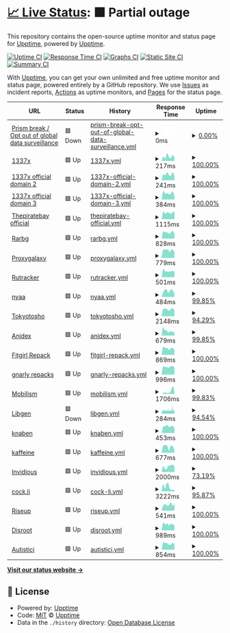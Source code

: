 # [📈 Live Status](https://upptime.github.io/upptime): <!--live status--> **🟧 Partial outage**

This repository contains the open-source uptime monitor and status page for [Upptime](https://upptime.js.org), powered by [Upptime](https://github.com/upptime/upptime).

[![Uptime CI](https://github.com/AkumaX1/uptime/workflows/Uptime%20CI/badge.svg)](https://github.com/AkumaX1/uptime/actions?query=workflow%3A%22Uptime+CI%22)
[![Response Time CI](https://github.com/AkumaX1/uptime/workflows/Response%20Time%20CI/badge.svg)](https://github.com/AkumaX1/uptime/actions?query=workflow%3A%22Response+Time+CI%22)
[![Graphs CI](https://github.com/AkumaX1/uptime/workflows/Graphs%20CI/badge.svg)](https://github.com/AkumaX1/uptime/actions?query=workflow%3A%22Graphs+CI%22)
[![Static Site CI](https://github.com/AkumaX1/uptime/workflows/Static%20Site%20CI/badge.svg)](https://github.com/AkumaX1/uptime/actions?query=workflow%3A%22Static+Site+CI%22)
[![Summary CI](https://github.com/AkumaX1/uptime/workflows/Summary%20CI/badge.svg)](https://github.com/AkumaX1/uptime/actions?query=workflow%3A%22Summary+CI%22)

With [Upptime](https://upptime.js.org), you can get your own unlimited and free uptime monitor and status page, powered entirely by a GitHub repository. We use [Issues](https://github.com/upptime/upptime/issues) as incident reports, [Actions](https://github.com/AkumaX1/uptime/actions) as uptime monitors, and [Pages](https://upptime.github.io/upptime) for the status page.

<!--start: status pages-->
<!-- This summary is generated by Upptime (https://github.com/upptime/upptime) -->
<!-- Do not edit this manually, your changes will be overwritten -->
<!-- prettier-ignore -->
| URL | Status | History | Response Time | Uptime |
| --- | ------ | ------- | ------------- | ------ |
| <img alt="" src="https://favicons.githubusercontent.com/prism-break.org" height="13"> [Prism break / Opt out of global data surveillance](https://prism-break.org/en/) | 🟥 Down | [prism-break-opt-out-of-global-data-surveillance.yml](https://github.com/AkumaX1/uptime/commits/HEAD/history/prism-break-opt-out-of-global-data-surveillance.yml) | <details><summary><img alt="Response time graph" src="./graphs/prism-break-opt-out-of-global-data-surveillance/response-time-week.png" height="20"> 0ms</summary><br><a href="https://AkumaX1.github.io/uptime/history/prism-break-opt-out-of-global-data-surveillance"><img alt="Response time 943" src="https://img.shields.io/endpoint?url=https%3A%2F%2Fraw.githubusercontent.com%2FAkumaX1%2Fuptime%2FHEAD%2Fapi%2Fprism-break-opt-out-of-global-data-surveillance%2Fresponse-time.json"></a><br><a href="https://AkumaX1.github.io/uptime/history/prism-break-opt-out-of-global-data-surveillance"><img alt="24-hour response time 0" src="https://img.shields.io/endpoint?url=https%3A%2F%2Fraw.githubusercontent.com%2FAkumaX1%2Fuptime%2FHEAD%2Fapi%2Fprism-break-opt-out-of-global-data-surveillance%2Fresponse-time-day.json"></a><br><a href="https://AkumaX1.github.io/uptime/history/prism-break-opt-out-of-global-data-surveillance"><img alt="7-day response time 0" src="https://img.shields.io/endpoint?url=https%3A%2F%2Fraw.githubusercontent.com%2FAkumaX1%2Fuptime%2FHEAD%2Fapi%2Fprism-break-opt-out-of-global-data-surveillance%2Fresponse-time-week.json"></a><br><a href="https://AkumaX1.github.io/uptime/history/prism-break-opt-out-of-global-data-surveillance"><img alt="30-day response time 0" src="https://img.shields.io/endpoint?url=https%3A%2F%2Fraw.githubusercontent.com%2FAkumaX1%2Fuptime%2FHEAD%2Fapi%2Fprism-break-opt-out-of-global-data-surveillance%2Fresponse-time-month.json"></a><br><a href="https://AkumaX1.github.io/uptime/history/prism-break-opt-out-of-global-data-surveillance"><img alt="1-year response time 943" src="https://img.shields.io/endpoint?url=https%3A%2F%2Fraw.githubusercontent.com%2FAkumaX1%2Fuptime%2FHEAD%2Fapi%2Fprism-break-opt-out-of-global-data-surveillance%2Fresponse-time-year.json"></a></details> | <details><summary><a href="https://AkumaX1.github.io/uptime/history/prism-break-opt-out-of-global-data-surveillance">0.00%</a></summary><a href="https://AkumaX1.github.io/uptime/history/prism-break-opt-out-of-global-data-surveillance"><img alt="All-time uptime 70.69%" src="https://img.shields.io/endpoint?url=https%3A%2F%2Fraw.githubusercontent.com%2FAkumaX1%2Fuptime%2FHEAD%2Fapi%2Fprism-break-opt-out-of-global-data-surveillance%2Fuptime.json"></a><br><a href="https://AkumaX1.github.io/uptime/history/prism-break-opt-out-of-global-data-surveillance"><img alt="24-hour uptime 0.00%" src="https://img.shields.io/endpoint?url=https%3A%2F%2Fraw.githubusercontent.com%2FAkumaX1%2Fuptime%2FHEAD%2Fapi%2Fprism-break-opt-out-of-global-data-surveillance%2Fuptime-day.json"></a><br><a href="https://AkumaX1.github.io/uptime/history/prism-break-opt-out-of-global-data-surveillance"><img alt="7-day uptime 0.00%" src="https://img.shields.io/endpoint?url=https%3A%2F%2Fraw.githubusercontent.com%2FAkumaX1%2Fuptime%2FHEAD%2Fapi%2Fprism-break-opt-out-of-global-data-surveillance%2Fuptime-week.json"></a><br><a href="https://AkumaX1.github.io/uptime/history/prism-break-opt-out-of-global-data-surveillance"><img alt="30-day uptime 0.00%" src="https://img.shields.io/endpoint?url=https%3A%2F%2Fraw.githubusercontent.com%2FAkumaX1%2Fuptime%2FHEAD%2Fapi%2Fprism-break-opt-out-of-global-data-surveillance%2Fuptime-month.json"></a><br><a href="https://AkumaX1.github.io/uptime/history/prism-break-opt-out-of-global-data-surveillance"><img alt="1-year uptime 70.69%" src="https://img.shields.io/endpoint?url=https%3A%2F%2Fraw.githubusercontent.com%2FAkumaX1%2Fuptime%2FHEAD%2Fapi%2Fprism-break-opt-out-of-global-data-surveillance%2Fuptime-year.json"></a></details>
| <img alt="" src="https://favicons.githubusercontent.com/www.1377x.to" height="13"> [1337x](https://www.1377x.to/) | 🟩 Up | [1337x.yml](https://github.com/AkumaX1/uptime/commits/HEAD/history/1337x.yml) | <details><summary><img alt="Response time graph" src="./graphs/1337x/response-time-week.png" height="20"> 217ms</summary><br><a href="https://AkumaX1.github.io/uptime/history/1337x"><img alt="Response time 295" src="https://img.shields.io/endpoint?url=https%3A%2F%2Fraw.githubusercontent.com%2FAkumaX1%2Fuptime%2FHEAD%2Fapi%2F1337x%2Fresponse-time.json"></a><br><a href="https://AkumaX1.github.io/uptime/history/1337x"><img alt="24-hour response time 350" src="https://img.shields.io/endpoint?url=https%3A%2F%2Fraw.githubusercontent.com%2FAkumaX1%2Fuptime%2FHEAD%2Fapi%2F1337x%2Fresponse-time-day.json"></a><br><a href="https://AkumaX1.github.io/uptime/history/1337x"><img alt="7-day response time 217" src="https://img.shields.io/endpoint?url=https%3A%2F%2Fraw.githubusercontent.com%2FAkumaX1%2Fuptime%2FHEAD%2Fapi%2F1337x%2Fresponse-time-week.json"></a><br><a href="https://AkumaX1.github.io/uptime/history/1337x"><img alt="30-day response time 223" src="https://img.shields.io/endpoint?url=https%3A%2F%2Fraw.githubusercontent.com%2FAkumaX1%2Fuptime%2FHEAD%2Fapi%2F1337x%2Fresponse-time-month.json"></a><br><a href="https://AkumaX1.github.io/uptime/history/1337x"><img alt="1-year response time 295" src="https://img.shields.io/endpoint?url=https%3A%2F%2Fraw.githubusercontent.com%2FAkumaX1%2Fuptime%2FHEAD%2Fapi%2F1337x%2Fresponse-time-year.json"></a></details> | <details><summary><a href="https://AkumaX1.github.io/uptime/history/1337x">100.00%</a></summary><a href="https://AkumaX1.github.io/uptime/history/1337x"><img alt="All-time uptime 99.79%" src="https://img.shields.io/endpoint?url=https%3A%2F%2Fraw.githubusercontent.com%2FAkumaX1%2Fuptime%2FHEAD%2Fapi%2F1337x%2Fuptime.json"></a><br><a href="https://AkumaX1.github.io/uptime/history/1337x"><img alt="24-hour uptime 100.00%" src="https://img.shields.io/endpoint?url=https%3A%2F%2Fraw.githubusercontent.com%2FAkumaX1%2Fuptime%2FHEAD%2Fapi%2F1337x%2Fuptime-day.json"></a><br><a href="https://AkumaX1.github.io/uptime/history/1337x"><img alt="7-day uptime 100.00%" src="https://img.shields.io/endpoint?url=https%3A%2F%2Fraw.githubusercontent.com%2FAkumaX1%2Fuptime%2FHEAD%2Fapi%2F1337x%2Fuptime-week.json"></a><br><a href="https://AkumaX1.github.io/uptime/history/1337x"><img alt="30-day uptime 100.00%" src="https://img.shields.io/endpoint?url=https%3A%2F%2Fraw.githubusercontent.com%2FAkumaX1%2Fuptime%2FHEAD%2Fapi%2F1337x%2Fuptime-month.json"></a><br><a href="https://AkumaX1.github.io/uptime/history/1337x"><img alt="1-year uptime 99.79%" src="https://img.shields.io/endpoint?url=https%3A%2F%2Fraw.githubusercontent.com%2FAkumaX1%2Fuptime%2FHEAD%2Fapi%2F1337x%2Fuptime-year.json"></a></details>
| <img alt="" src="https://favicons.githubusercontent.com/1337xto.to" height="13"> [1337x official domain 2](https://1337xto.to/) | 🟩 Up | [1337x-official-domain-2.yml](https://github.com/AkumaX1/uptime/commits/HEAD/history/1337x-official-domain-2.yml) | <details><summary><img alt="Response time graph" src="./graphs/1337x-official-domain-2/response-time-week.png" height="20"> 241ms</summary><br><a href="https://AkumaX1.github.io/uptime/history/1337x-official-domain-2"><img alt="Response time 227" src="https://img.shields.io/endpoint?url=https%3A%2F%2Fraw.githubusercontent.com%2FAkumaX1%2Fuptime%2FHEAD%2Fapi%2F1337x-official-domain-2%2Fresponse-time.json"></a><br><a href="https://AkumaX1.github.io/uptime/history/1337x-official-domain-2"><img alt="24-hour response time 299" src="https://img.shields.io/endpoint?url=https%3A%2F%2Fraw.githubusercontent.com%2FAkumaX1%2Fuptime%2FHEAD%2Fapi%2F1337x-official-domain-2%2Fresponse-time-day.json"></a><br><a href="https://AkumaX1.github.io/uptime/history/1337x-official-domain-2"><img alt="7-day response time 241" src="https://img.shields.io/endpoint?url=https%3A%2F%2Fraw.githubusercontent.com%2FAkumaX1%2Fuptime%2FHEAD%2Fapi%2F1337x-official-domain-2%2Fresponse-time-week.json"></a><br><a href="https://AkumaX1.github.io/uptime/history/1337x-official-domain-2"><img alt="30-day response time 244" src="https://img.shields.io/endpoint?url=https%3A%2F%2Fraw.githubusercontent.com%2FAkumaX1%2Fuptime%2FHEAD%2Fapi%2F1337x-official-domain-2%2Fresponse-time-month.json"></a><br><a href="https://AkumaX1.github.io/uptime/history/1337x-official-domain-2"><img alt="1-year response time 227" src="https://img.shields.io/endpoint?url=https%3A%2F%2Fraw.githubusercontent.com%2FAkumaX1%2Fuptime%2FHEAD%2Fapi%2F1337x-official-domain-2%2Fresponse-time-year.json"></a></details> | <details><summary><a href="https://AkumaX1.github.io/uptime/history/1337x-official-domain-2">100.00%</a></summary><a href="https://AkumaX1.github.io/uptime/history/1337x-official-domain-2"><img alt="All-time uptime 99.89%" src="https://img.shields.io/endpoint?url=https%3A%2F%2Fraw.githubusercontent.com%2FAkumaX1%2Fuptime%2FHEAD%2Fapi%2F1337x-official-domain-2%2Fuptime.json"></a><br><a href="https://AkumaX1.github.io/uptime/history/1337x-official-domain-2"><img alt="24-hour uptime 100.00%" src="https://img.shields.io/endpoint?url=https%3A%2F%2Fraw.githubusercontent.com%2FAkumaX1%2Fuptime%2FHEAD%2Fapi%2F1337x-official-domain-2%2Fuptime-day.json"></a><br><a href="https://AkumaX1.github.io/uptime/history/1337x-official-domain-2"><img alt="7-day uptime 100.00%" src="https://img.shields.io/endpoint?url=https%3A%2F%2Fraw.githubusercontent.com%2FAkumaX1%2Fuptime%2FHEAD%2Fapi%2F1337x-official-domain-2%2Fuptime-week.json"></a><br><a href="https://AkumaX1.github.io/uptime/history/1337x-official-domain-2"><img alt="30-day uptime 100.00%" src="https://img.shields.io/endpoint?url=https%3A%2F%2Fraw.githubusercontent.com%2FAkumaX1%2Fuptime%2FHEAD%2Fapi%2F1337x-official-domain-2%2Fuptime-month.json"></a><br><a href="https://AkumaX1.github.io/uptime/history/1337x-official-domain-2"><img alt="1-year uptime 99.89%" src="https://img.shields.io/endpoint?url=https%3A%2F%2Fraw.githubusercontent.com%2FAkumaX1%2Fuptime%2FHEAD%2Fapi%2F1337x-official-domain-2%2Fuptime-year.json"></a></details>
| <img alt="" src="https://favicons.githubusercontent.com/www.1337xx.to" height="13"> [1337x official domain 3](https://www.1337xx.to/) | 🟩 Up | [1337x-official-domain-3.yml](https://github.com/AkumaX1/uptime/commits/HEAD/history/1337x-official-domain-3.yml) | <details><summary><img alt="Response time graph" src="./graphs/1337x-official-domain-3/response-time-week.png" height="20"> 384ms</summary><br><a href="https://AkumaX1.github.io/uptime/history/1337x-official-domain-3"><img alt="Response time 334" src="https://img.shields.io/endpoint?url=https%3A%2F%2Fraw.githubusercontent.com%2FAkumaX1%2Fuptime%2FHEAD%2Fapi%2F1337x-official-domain-3%2Fresponse-time.json"></a><br><a href="https://AkumaX1.github.io/uptime/history/1337x-official-domain-3"><img alt="24-hour response time 318" src="https://img.shields.io/endpoint?url=https%3A%2F%2Fraw.githubusercontent.com%2FAkumaX1%2Fuptime%2FHEAD%2Fapi%2F1337x-official-domain-3%2Fresponse-time-day.json"></a><br><a href="https://AkumaX1.github.io/uptime/history/1337x-official-domain-3"><img alt="7-day response time 384" src="https://img.shields.io/endpoint?url=https%3A%2F%2Fraw.githubusercontent.com%2FAkumaX1%2Fuptime%2FHEAD%2Fapi%2F1337x-official-domain-3%2Fresponse-time-week.json"></a><br><a href="https://AkumaX1.github.io/uptime/history/1337x-official-domain-3"><img alt="30-day response time 361" src="https://img.shields.io/endpoint?url=https%3A%2F%2Fraw.githubusercontent.com%2FAkumaX1%2Fuptime%2FHEAD%2Fapi%2F1337x-official-domain-3%2Fresponse-time-month.json"></a><br><a href="https://AkumaX1.github.io/uptime/history/1337x-official-domain-3"><img alt="1-year response time 334" src="https://img.shields.io/endpoint?url=https%3A%2F%2Fraw.githubusercontent.com%2FAkumaX1%2Fuptime%2FHEAD%2Fapi%2F1337x-official-domain-3%2Fresponse-time-year.json"></a></details> | <details><summary><a href="https://AkumaX1.github.io/uptime/history/1337x-official-domain-3">100.00%</a></summary><a href="https://AkumaX1.github.io/uptime/history/1337x-official-domain-3"><img alt="All-time uptime 99.98%" src="https://img.shields.io/endpoint?url=https%3A%2F%2Fraw.githubusercontent.com%2FAkumaX1%2Fuptime%2FHEAD%2Fapi%2F1337x-official-domain-3%2Fuptime.json"></a><br><a href="https://AkumaX1.github.io/uptime/history/1337x-official-domain-3"><img alt="24-hour uptime 100.00%" src="https://img.shields.io/endpoint?url=https%3A%2F%2Fraw.githubusercontent.com%2FAkumaX1%2Fuptime%2FHEAD%2Fapi%2F1337x-official-domain-3%2Fuptime-day.json"></a><br><a href="https://AkumaX1.github.io/uptime/history/1337x-official-domain-3"><img alt="7-day uptime 100.00%" src="https://img.shields.io/endpoint?url=https%3A%2F%2Fraw.githubusercontent.com%2FAkumaX1%2Fuptime%2FHEAD%2Fapi%2F1337x-official-domain-3%2Fuptime-week.json"></a><br><a href="https://AkumaX1.github.io/uptime/history/1337x-official-domain-3"><img alt="30-day uptime 100.00%" src="https://img.shields.io/endpoint?url=https%3A%2F%2Fraw.githubusercontent.com%2FAkumaX1%2Fuptime%2FHEAD%2Fapi%2F1337x-official-domain-3%2Fuptime-month.json"></a><br><a href="https://AkumaX1.github.io/uptime/history/1337x-official-domain-3"><img alt="1-year uptime 99.98%" src="https://img.shields.io/endpoint?url=https%3A%2F%2Fraw.githubusercontent.com%2FAkumaX1%2Fuptime%2FHEAD%2Fapi%2F1337x-official-domain-3%2Fuptime-year.json"></a></details>
| <img alt="" src="https://favicons.githubusercontent.com/thepiratebay.org" height="13"> [Thepiratebay official](https://thepiratebay.org/) | 🟩 Up | [thepiratebay-official.yml](https://github.com/AkumaX1/uptime/commits/HEAD/history/thepiratebay-official.yml) | <details><summary><img alt="Response time graph" src="./graphs/thepiratebay-official/response-time-week.png" height="20"> 1115ms</summary><br><a href="https://AkumaX1.github.io/uptime/history/thepiratebay-official"><img alt="Response time 1358" src="https://img.shields.io/endpoint?url=https%3A%2F%2Fraw.githubusercontent.com%2FAkumaX1%2Fuptime%2FHEAD%2Fapi%2Fthepiratebay-official%2Fresponse-time.json"></a><br><a href="https://AkumaX1.github.io/uptime/history/thepiratebay-official"><img alt="24-hour response time 1428" src="https://img.shields.io/endpoint?url=https%3A%2F%2Fraw.githubusercontent.com%2FAkumaX1%2Fuptime%2FHEAD%2Fapi%2Fthepiratebay-official%2Fresponse-time-day.json"></a><br><a href="https://AkumaX1.github.io/uptime/history/thepiratebay-official"><img alt="7-day response time 1115" src="https://img.shields.io/endpoint?url=https%3A%2F%2Fraw.githubusercontent.com%2FAkumaX1%2Fuptime%2FHEAD%2Fapi%2Fthepiratebay-official%2Fresponse-time-week.json"></a><br><a href="https://AkumaX1.github.io/uptime/history/thepiratebay-official"><img alt="30-day response time 1435" src="https://img.shields.io/endpoint?url=https%3A%2F%2Fraw.githubusercontent.com%2FAkumaX1%2Fuptime%2FHEAD%2Fapi%2Fthepiratebay-official%2Fresponse-time-month.json"></a><br><a href="https://AkumaX1.github.io/uptime/history/thepiratebay-official"><img alt="1-year response time 1358" src="https://img.shields.io/endpoint?url=https%3A%2F%2Fraw.githubusercontent.com%2FAkumaX1%2Fuptime%2FHEAD%2Fapi%2Fthepiratebay-official%2Fresponse-time-year.json"></a></details> | <details><summary><a href="https://AkumaX1.github.io/uptime/history/thepiratebay-official">100.00%</a></summary><a href="https://AkumaX1.github.io/uptime/history/thepiratebay-official"><img alt="All-time uptime 86.99%" src="https://img.shields.io/endpoint?url=https%3A%2F%2Fraw.githubusercontent.com%2FAkumaX1%2Fuptime%2FHEAD%2Fapi%2Fthepiratebay-official%2Fuptime.json"></a><br><a href="https://AkumaX1.github.io/uptime/history/thepiratebay-official"><img alt="24-hour uptime 100.00%" src="https://img.shields.io/endpoint?url=https%3A%2F%2Fraw.githubusercontent.com%2FAkumaX1%2Fuptime%2FHEAD%2Fapi%2Fthepiratebay-official%2Fuptime-day.json"></a><br><a href="https://AkumaX1.github.io/uptime/history/thepiratebay-official"><img alt="7-day uptime 100.00%" src="https://img.shields.io/endpoint?url=https%3A%2F%2Fraw.githubusercontent.com%2FAkumaX1%2Fuptime%2FHEAD%2Fapi%2Fthepiratebay-official%2Fuptime-week.json"></a><br><a href="https://AkumaX1.github.io/uptime/history/thepiratebay-official"><img alt="30-day uptime 98.79%" src="https://img.shields.io/endpoint?url=https%3A%2F%2Fraw.githubusercontent.com%2FAkumaX1%2Fuptime%2FHEAD%2Fapi%2Fthepiratebay-official%2Fuptime-month.json"></a><br><a href="https://AkumaX1.github.io/uptime/history/thepiratebay-official"><img alt="1-year uptime 86.99%" src="https://img.shields.io/endpoint?url=https%3A%2F%2Fraw.githubusercontent.com%2FAkumaX1%2Fuptime%2FHEAD%2Fapi%2Fthepiratebay-official%2Fuptime-year.json"></a></details>
| <img alt="" src="https://favicons.githubusercontent.com/rarbgprx.org" height="13"> [Rarbg](https://rarbgprx.org/) | 🟩 Up | [rarbg.yml](https://github.com/AkumaX1/uptime/commits/HEAD/history/rarbg.yml) | <details><summary><img alt="Response time graph" src="./graphs/rarbg/response-time-week.png" height="20"> 828ms</summary><br><a href="https://AkumaX1.github.io/uptime/history/rarbg"><img alt="Response time 951" src="https://img.shields.io/endpoint?url=https%3A%2F%2Fraw.githubusercontent.com%2FAkumaX1%2Fuptime%2FHEAD%2Fapi%2Frarbg%2Fresponse-time.json"></a><br><a href="https://AkumaX1.github.io/uptime/history/rarbg"><img alt="24-hour response time 874" src="https://img.shields.io/endpoint?url=https%3A%2F%2Fraw.githubusercontent.com%2FAkumaX1%2Fuptime%2FHEAD%2Fapi%2Frarbg%2Fresponse-time-day.json"></a><br><a href="https://AkumaX1.github.io/uptime/history/rarbg"><img alt="7-day response time 828" src="https://img.shields.io/endpoint?url=https%3A%2F%2Fraw.githubusercontent.com%2FAkumaX1%2Fuptime%2FHEAD%2Fapi%2Frarbg%2Fresponse-time-week.json"></a><br><a href="https://AkumaX1.github.io/uptime/history/rarbg"><img alt="30-day response time 857" src="https://img.shields.io/endpoint?url=https%3A%2F%2Fraw.githubusercontent.com%2FAkumaX1%2Fuptime%2FHEAD%2Fapi%2Frarbg%2Fresponse-time-month.json"></a><br><a href="https://AkumaX1.github.io/uptime/history/rarbg"><img alt="1-year response time 951" src="https://img.shields.io/endpoint?url=https%3A%2F%2Fraw.githubusercontent.com%2FAkumaX1%2Fuptime%2FHEAD%2Fapi%2Frarbg%2Fresponse-time-year.json"></a></details> | <details><summary><a href="https://AkumaX1.github.io/uptime/history/rarbg">100.00%</a></summary><a href="https://AkumaX1.github.io/uptime/history/rarbg"><img alt="All-time uptime 99.98%" src="https://img.shields.io/endpoint?url=https%3A%2F%2Fraw.githubusercontent.com%2FAkumaX1%2Fuptime%2FHEAD%2Fapi%2Frarbg%2Fuptime.json"></a><br><a href="https://AkumaX1.github.io/uptime/history/rarbg"><img alt="24-hour uptime 100.00%" src="https://img.shields.io/endpoint?url=https%3A%2F%2Fraw.githubusercontent.com%2FAkumaX1%2Fuptime%2FHEAD%2Fapi%2Frarbg%2Fuptime-day.json"></a><br><a href="https://AkumaX1.github.io/uptime/history/rarbg"><img alt="7-day uptime 100.00%" src="https://img.shields.io/endpoint?url=https%3A%2F%2Fraw.githubusercontent.com%2FAkumaX1%2Fuptime%2FHEAD%2Fapi%2Frarbg%2Fuptime-week.json"></a><br><a href="https://AkumaX1.github.io/uptime/history/rarbg"><img alt="30-day uptime 100.00%" src="https://img.shields.io/endpoint?url=https%3A%2F%2Fraw.githubusercontent.com%2FAkumaX1%2Fuptime%2FHEAD%2Fapi%2Frarbg%2Fuptime-month.json"></a><br><a href="https://AkumaX1.github.io/uptime/history/rarbg"><img alt="1-year uptime 99.98%" src="https://img.shields.io/endpoint?url=https%3A%2F%2Fraw.githubusercontent.com%2FAkumaX1%2Fuptime%2FHEAD%2Fapi%2Frarbg%2Fuptime-year.json"></a></details>
| <img alt="" src="https://favicons.githubusercontent.com/proxygalaxy.pw" height="13"> [Proxygalaxy](https://proxygalaxy.pw/) | 🟩 Up | [proxygalaxy.yml](https://github.com/AkumaX1/uptime/commits/HEAD/history/proxygalaxy.yml) | <details><summary><img alt="Response time graph" src="./graphs/proxygalaxy/response-time-week.png" height="20"> 779ms</summary><br><a href="https://AkumaX1.github.io/uptime/history/proxygalaxy"><img alt="Response time 800" src="https://img.shields.io/endpoint?url=https%3A%2F%2Fraw.githubusercontent.com%2FAkumaX1%2Fuptime%2FHEAD%2Fapi%2Fproxygalaxy%2Fresponse-time.json"></a><br><a href="https://AkumaX1.github.io/uptime/history/proxygalaxy"><img alt="24-hour response time 887" src="https://img.shields.io/endpoint?url=https%3A%2F%2Fraw.githubusercontent.com%2FAkumaX1%2Fuptime%2FHEAD%2Fapi%2Fproxygalaxy%2Fresponse-time-day.json"></a><br><a href="https://AkumaX1.github.io/uptime/history/proxygalaxy"><img alt="7-day response time 779" src="https://img.shields.io/endpoint?url=https%3A%2F%2Fraw.githubusercontent.com%2FAkumaX1%2Fuptime%2FHEAD%2Fapi%2Fproxygalaxy%2Fresponse-time-week.json"></a><br><a href="https://AkumaX1.github.io/uptime/history/proxygalaxy"><img alt="30-day response time 845" src="https://img.shields.io/endpoint?url=https%3A%2F%2Fraw.githubusercontent.com%2FAkumaX1%2Fuptime%2FHEAD%2Fapi%2Fproxygalaxy%2Fresponse-time-month.json"></a><br><a href="https://AkumaX1.github.io/uptime/history/proxygalaxy"><img alt="1-year response time 800" src="https://img.shields.io/endpoint?url=https%3A%2F%2Fraw.githubusercontent.com%2FAkumaX1%2Fuptime%2FHEAD%2Fapi%2Fproxygalaxy%2Fresponse-time-year.json"></a></details> | <details><summary><a href="https://AkumaX1.github.io/uptime/history/proxygalaxy">100.00%</a></summary><a href="https://AkumaX1.github.io/uptime/history/proxygalaxy"><img alt="All-time uptime 99.61%" src="https://img.shields.io/endpoint?url=https%3A%2F%2Fraw.githubusercontent.com%2FAkumaX1%2Fuptime%2FHEAD%2Fapi%2Fproxygalaxy%2Fuptime.json"></a><br><a href="https://AkumaX1.github.io/uptime/history/proxygalaxy"><img alt="24-hour uptime 100.00%" src="https://img.shields.io/endpoint?url=https%3A%2F%2Fraw.githubusercontent.com%2FAkumaX1%2Fuptime%2FHEAD%2Fapi%2Fproxygalaxy%2Fuptime-day.json"></a><br><a href="https://AkumaX1.github.io/uptime/history/proxygalaxy"><img alt="7-day uptime 100.00%" src="https://img.shields.io/endpoint?url=https%3A%2F%2Fraw.githubusercontent.com%2FAkumaX1%2Fuptime%2FHEAD%2Fapi%2Fproxygalaxy%2Fuptime-week.json"></a><br><a href="https://AkumaX1.github.io/uptime/history/proxygalaxy"><img alt="30-day uptime 98.52%" src="https://img.shields.io/endpoint?url=https%3A%2F%2Fraw.githubusercontent.com%2FAkumaX1%2Fuptime%2FHEAD%2Fapi%2Fproxygalaxy%2Fuptime-month.json"></a><br><a href="https://AkumaX1.github.io/uptime/history/proxygalaxy"><img alt="1-year uptime 99.61%" src="https://img.shields.io/endpoint?url=https%3A%2F%2Fraw.githubusercontent.com%2FAkumaX1%2Fuptime%2FHEAD%2Fapi%2Fproxygalaxy%2Fuptime-year.json"></a></details>
| <img alt="" src="https://favicons.githubusercontent.com/rutracker.org" height="13"> [Rutracker](https://rutracker.org/forum/index.php) | 🟩 Up | [rutracker.yml](https://github.com/AkumaX1/uptime/commits/HEAD/history/rutracker.yml) | <details><summary><img alt="Response time graph" src="./graphs/rutracker/response-time-week.png" height="20"> 501ms</summary><br><a href="https://AkumaX1.github.io/uptime/history/rutracker"><img alt="Response time 2120" src="https://img.shields.io/endpoint?url=https%3A%2F%2Fraw.githubusercontent.com%2FAkumaX1%2Fuptime%2FHEAD%2Fapi%2Frutracker%2Fresponse-time.json"></a><br><a href="https://AkumaX1.github.io/uptime/history/rutracker"><img alt="24-hour response time 1115" src="https://img.shields.io/endpoint?url=https%3A%2F%2Fraw.githubusercontent.com%2FAkumaX1%2Fuptime%2FHEAD%2Fapi%2Frutracker%2Fresponse-time-day.json"></a><br><a href="https://AkumaX1.github.io/uptime/history/rutracker"><img alt="7-day response time 501" src="https://img.shields.io/endpoint?url=https%3A%2F%2Fraw.githubusercontent.com%2FAkumaX1%2Fuptime%2FHEAD%2Fapi%2Frutracker%2Fresponse-time-week.json"></a><br><a href="https://AkumaX1.github.io/uptime/history/rutracker"><img alt="30-day response time 3274" src="https://img.shields.io/endpoint?url=https%3A%2F%2Fraw.githubusercontent.com%2FAkumaX1%2Fuptime%2FHEAD%2Fapi%2Frutracker%2Fresponse-time-month.json"></a><br><a href="https://AkumaX1.github.io/uptime/history/rutracker"><img alt="1-year response time 2120" src="https://img.shields.io/endpoint?url=https%3A%2F%2Fraw.githubusercontent.com%2FAkumaX1%2Fuptime%2FHEAD%2Fapi%2Frutracker%2Fresponse-time-year.json"></a></details> | <details><summary><a href="https://AkumaX1.github.io/uptime/history/rutracker">100.00%</a></summary><a href="https://AkumaX1.github.io/uptime/history/rutracker"><img alt="All-time uptime 88.92%" src="https://img.shields.io/endpoint?url=https%3A%2F%2Fraw.githubusercontent.com%2FAkumaX1%2Fuptime%2FHEAD%2Fapi%2Frutracker%2Fuptime.json"></a><br><a href="https://AkumaX1.github.io/uptime/history/rutracker"><img alt="24-hour uptime 100.00%" src="https://img.shields.io/endpoint?url=https%3A%2F%2Fraw.githubusercontent.com%2FAkumaX1%2Fuptime%2FHEAD%2Fapi%2Frutracker%2Fuptime-day.json"></a><br><a href="https://AkumaX1.github.io/uptime/history/rutracker"><img alt="7-day uptime 100.00%" src="https://img.shields.io/endpoint?url=https%3A%2F%2Fraw.githubusercontent.com%2FAkumaX1%2Fuptime%2FHEAD%2Fapi%2Frutracker%2Fuptime-week.json"></a><br><a href="https://AkumaX1.github.io/uptime/history/rutracker"><img alt="30-day uptime 57.79%" src="https://img.shields.io/endpoint?url=https%3A%2F%2Fraw.githubusercontent.com%2FAkumaX1%2Fuptime%2FHEAD%2Fapi%2Frutracker%2Fuptime-month.json"></a><br><a href="https://AkumaX1.github.io/uptime/history/rutracker"><img alt="1-year uptime 88.92%" src="https://img.shields.io/endpoint?url=https%3A%2F%2Fraw.githubusercontent.com%2FAkumaX1%2Fuptime%2FHEAD%2Fapi%2Frutracker%2Fuptime-year.json"></a></details>
| <img alt="" src="https://favicons.githubusercontent.com/nyaa.si" height="13"> [nyaa](https://nyaa.si/) | 🟩 Up | [nyaa.yml](https://github.com/AkumaX1/uptime/commits/HEAD/history/nyaa.yml) | <details><summary><img alt="Response time graph" src="./graphs/nyaa/response-time-week.png" height="20"> 484ms</summary><br><a href="https://AkumaX1.github.io/uptime/history/nyaa"><img alt="Response time 826" src="https://img.shields.io/endpoint?url=https%3A%2F%2Fraw.githubusercontent.com%2FAkumaX1%2Fuptime%2FHEAD%2Fapi%2Fnyaa%2Fresponse-time.json"></a><br><a href="https://AkumaX1.github.io/uptime/history/nyaa"><img alt="24-hour response time 522" src="https://img.shields.io/endpoint?url=https%3A%2F%2Fraw.githubusercontent.com%2FAkumaX1%2Fuptime%2FHEAD%2Fapi%2Fnyaa%2Fresponse-time-day.json"></a><br><a href="https://AkumaX1.github.io/uptime/history/nyaa"><img alt="7-day response time 484" src="https://img.shields.io/endpoint?url=https%3A%2F%2Fraw.githubusercontent.com%2FAkumaX1%2Fuptime%2FHEAD%2Fapi%2Fnyaa%2Fresponse-time-week.json"></a><br><a href="https://AkumaX1.github.io/uptime/history/nyaa"><img alt="30-day response time 794" src="https://img.shields.io/endpoint?url=https%3A%2F%2Fraw.githubusercontent.com%2FAkumaX1%2Fuptime%2FHEAD%2Fapi%2Fnyaa%2Fresponse-time-month.json"></a><br><a href="https://AkumaX1.github.io/uptime/history/nyaa"><img alt="1-year response time 826" src="https://img.shields.io/endpoint?url=https%3A%2F%2Fraw.githubusercontent.com%2FAkumaX1%2Fuptime%2FHEAD%2Fapi%2Fnyaa%2Fresponse-time-year.json"></a></details> | <details><summary><a href="https://AkumaX1.github.io/uptime/history/nyaa">99.85%</a></summary><a href="https://AkumaX1.github.io/uptime/history/nyaa"><img alt="All-time uptime 99.99%" src="https://img.shields.io/endpoint?url=https%3A%2F%2Fraw.githubusercontent.com%2FAkumaX1%2Fuptime%2FHEAD%2Fapi%2Fnyaa%2Fuptime.json"></a><br><a href="https://AkumaX1.github.io/uptime/history/nyaa"><img alt="24-hour uptime 100.00%" src="https://img.shields.io/endpoint?url=https%3A%2F%2Fraw.githubusercontent.com%2FAkumaX1%2Fuptime%2FHEAD%2Fapi%2Fnyaa%2Fuptime-day.json"></a><br><a href="https://AkumaX1.github.io/uptime/history/nyaa"><img alt="7-day uptime 99.85%" src="https://img.shields.io/endpoint?url=https%3A%2F%2Fraw.githubusercontent.com%2FAkumaX1%2Fuptime%2FHEAD%2Fapi%2Fnyaa%2Fuptime-week.json"></a><br><a href="https://AkumaX1.github.io/uptime/history/nyaa"><img alt="30-day uptime 99.96%" src="https://img.shields.io/endpoint?url=https%3A%2F%2Fraw.githubusercontent.com%2FAkumaX1%2Fuptime%2FHEAD%2Fapi%2Fnyaa%2Fuptime-month.json"></a><br><a href="https://AkumaX1.github.io/uptime/history/nyaa"><img alt="1-year uptime 99.99%" src="https://img.shields.io/endpoint?url=https%3A%2F%2Fraw.githubusercontent.com%2FAkumaX1%2Fuptime%2FHEAD%2Fapi%2Fnyaa%2Fuptime-year.json"></a></details>
| <img alt="" src="https://favicons.githubusercontent.com/www.tokyotosho.info" height="13"> [Tokyotosho](https://www.tokyotosho.info/) | 🟩 Up | [tokyotosho.yml](https://github.com/AkumaX1/uptime/commits/HEAD/history/tokyotosho.yml) | <details><summary><img alt="Response time graph" src="./graphs/tokyotosho/response-time-week.png" height="20"> 2148ms</summary><br><a href="https://AkumaX1.github.io/uptime/history/tokyotosho"><img alt="Response time 774" src="https://img.shields.io/endpoint?url=https%3A%2F%2Fraw.githubusercontent.com%2FAkumaX1%2Fuptime%2FHEAD%2Fapi%2Ftokyotosho%2Fresponse-time.json"></a><br><a href="https://AkumaX1.github.io/uptime/history/tokyotosho"><img alt="24-hour response time 5691" src="https://img.shields.io/endpoint?url=https%3A%2F%2Fraw.githubusercontent.com%2FAkumaX1%2Fuptime%2FHEAD%2Fapi%2Ftokyotosho%2Fresponse-time-day.json"></a><br><a href="https://AkumaX1.github.io/uptime/history/tokyotosho"><img alt="7-day response time 2148" src="https://img.shields.io/endpoint?url=https%3A%2F%2Fraw.githubusercontent.com%2FAkumaX1%2Fuptime%2FHEAD%2Fapi%2Ftokyotosho%2Fresponse-time-week.json"></a><br><a href="https://AkumaX1.github.io/uptime/history/tokyotosho"><img alt="30-day response time 1116" src="https://img.shields.io/endpoint?url=https%3A%2F%2Fraw.githubusercontent.com%2FAkumaX1%2Fuptime%2FHEAD%2Fapi%2Ftokyotosho%2Fresponse-time-month.json"></a><br><a href="https://AkumaX1.github.io/uptime/history/tokyotosho"><img alt="1-year response time 774" src="https://img.shields.io/endpoint?url=https%3A%2F%2Fraw.githubusercontent.com%2FAkumaX1%2Fuptime%2FHEAD%2Fapi%2Ftokyotosho%2Fresponse-time-year.json"></a></details> | <details><summary><a href="https://AkumaX1.github.io/uptime/history/tokyotosho">94.29%</a></summary><a href="https://AkumaX1.github.io/uptime/history/tokyotosho"><img alt="All-time uptime 99.24%" src="https://img.shields.io/endpoint?url=https%3A%2F%2Fraw.githubusercontent.com%2FAkumaX1%2Fuptime%2FHEAD%2Fapi%2Ftokyotosho%2Fuptime.json"></a><br><a href="https://AkumaX1.github.io/uptime/history/tokyotosho"><img alt="24-hour uptime 100.00%" src="https://img.shields.io/endpoint?url=https%3A%2F%2Fraw.githubusercontent.com%2FAkumaX1%2Fuptime%2FHEAD%2Fapi%2Ftokyotosho%2Fuptime-day.json"></a><br><a href="https://AkumaX1.github.io/uptime/history/tokyotosho"><img alt="7-day uptime 94.29%" src="https://img.shields.io/endpoint?url=https%3A%2F%2Fraw.githubusercontent.com%2FAkumaX1%2Fuptime%2FHEAD%2Fapi%2Ftokyotosho%2Fuptime-week.json"></a><br><a href="https://AkumaX1.github.io/uptime/history/tokyotosho"><img alt="30-day uptime 98.69%" src="https://img.shields.io/endpoint?url=https%3A%2F%2Fraw.githubusercontent.com%2FAkumaX1%2Fuptime%2FHEAD%2Fapi%2Ftokyotosho%2Fuptime-month.json"></a><br><a href="https://AkumaX1.github.io/uptime/history/tokyotosho"><img alt="1-year uptime 99.24%" src="https://img.shields.io/endpoint?url=https%3A%2F%2Fraw.githubusercontent.com%2FAkumaX1%2Fuptime%2FHEAD%2Fapi%2Ftokyotosho%2Fuptime-year.json"></a></details>
| <img alt="" src="https://favicons.githubusercontent.com/anidex.info" height="13"> [Anidex](https://anidex.info/) | 🟩 Up | [anidex.yml](https://github.com/AkumaX1/uptime/commits/HEAD/history/anidex.yml) | <details><summary><img alt="Response time graph" src="./graphs/anidex/response-time-week.png" height="20"> 679ms</summary><br><a href="https://AkumaX1.github.io/uptime/history/anidex"><img alt="Response time 640" src="https://img.shields.io/endpoint?url=https%3A%2F%2Fraw.githubusercontent.com%2FAkumaX1%2Fuptime%2FHEAD%2Fapi%2Fanidex%2Fresponse-time.json"></a><br><a href="https://AkumaX1.github.io/uptime/history/anidex"><img alt="24-hour response time 826" src="https://img.shields.io/endpoint?url=https%3A%2F%2Fraw.githubusercontent.com%2FAkumaX1%2Fuptime%2FHEAD%2Fapi%2Fanidex%2Fresponse-time-day.json"></a><br><a href="https://AkumaX1.github.io/uptime/history/anidex"><img alt="7-day response time 679" src="https://img.shields.io/endpoint?url=https%3A%2F%2Fraw.githubusercontent.com%2FAkumaX1%2Fuptime%2FHEAD%2Fapi%2Fanidex%2Fresponse-time-week.json"></a><br><a href="https://AkumaX1.github.io/uptime/history/anidex"><img alt="30-day response time 547" src="https://img.shields.io/endpoint?url=https%3A%2F%2Fraw.githubusercontent.com%2FAkumaX1%2Fuptime%2FHEAD%2Fapi%2Fanidex%2Fresponse-time-month.json"></a><br><a href="https://AkumaX1.github.io/uptime/history/anidex"><img alt="1-year response time 640" src="https://img.shields.io/endpoint?url=https%3A%2F%2Fraw.githubusercontent.com%2FAkumaX1%2Fuptime%2FHEAD%2Fapi%2Fanidex%2Fresponse-time-year.json"></a></details> | <details><summary><a href="https://AkumaX1.github.io/uptime/history/anidex">99.85%</a></summary><a href="https://AkumaX1.github.io/uptime/history/anidex"><img alt="All-time uptime 98.45%" src="https://img.shields.io/endpoint?url=https%3A%2F%2Fraw.githubusercontent.com%2FAkumaX1%2Fuptime%2FHEAD%2Fapi%2Fanidex%2Fuptime.json"></a><br><a href="https://AkumaX1.github.io/uptime/history/anidex"><img alt="24-hour uptime 100.00%" src="https://img.shields.io/endpoint?url=https%3A%2F%2Fraw.githubusercontent.com%2FAkumaX1%2Fuptime%2FHEAD%2Fapi%2Fanidex%2Fuptime-day.json"></a><br><a href="https://AkumaX1.github.io/uptime/history/anidex"><img alt="7-day uptime 99.85%" src="https://img.shields.io/endpoint?url=https%3A%2F%2Fraw.githubusercontent.com%2FAkumaX1%2Fuptime%2FHEAD%2Fapi%2Fanidex%2Fuptime-week.json"></a><br><a href="https://AkumaX1.github.io/uptime/history/anidex"><img alt="30-day uptime 98.45%" src="https://img.shields.io/endpoint?url=https%3A%2F%2Fraw.githubusercontent.com%2FAkumaX1%2Fuptime%2FHEAD%2Fapi%2Fanidex%2Fuptime-month.json"></a><br><a href="https://AkumaX1.github.io/uptime/history/anidex"><img alt="1-year uptime 98.45%" src="https://img.shields.io/endpoint?url=https%3A%2F%2Fraw.githubusercontent.com%2FAkumaX1%2Fuptime%2FHEAD%2Fapi%2Fanidex%2Fuptime-year.json"></a></details>
| <img alt="" src="https://favicons.githubusercontent.com/fitgirl-repacks.site" height="13"> [Fitgirl Repack](https://fitgirl-repacks.site/) | 🟩 Up | [fitgirl-repack.yml](https://github.com/AkumaX1/uptime/commits/HEAD/history/fitgirl-repack.yml) | <details><summary><img alt="Response time graph" src="./graphs/fitgirl-repack/response-time-week.png" height="20"> 869ms</summary><br><a href="https://AkumaX1.github.io/uptime/history/fitgirl-repack"><img alt="Response time 835" src="https://img.shields.io/endpoint?url=https%3A%2F%2Fraw.githubusercontent.com%2FAkumaX1%2Fuptime%2FHEAD%2Fapi%2Ffitgirl-repack%2Fresponse-time.json"></a><br><a href="https://AkumaX1.github.io/uptime/history/fitgirl-repack"><img alt="24-hour response time 997" src="https://img.shields.io/endpoint?url=https%3A%2F%2Fraw.githubusercontent.com%2FAkumaX1%2Fuptime%2FHEAD%2Fapi%2Ffitgirl-repack%2Fresponse-time-day.json"></a><br><a href="https://AkumaX1.github.io/uptime/history/fitgirl-repack"><img alt="7-day response time 869" src="https://img.shields.io/endpoint?url=https%3A%2F%2Fraw.githubusercontent.com%2FAkumaX1%2Fuptime%2FHEAD%2Fapi%2Ffitgirl-repack%2Fresponse-time-week.json"></a><br><a href="https://AkumaX1.github.io/uptime/history/fitgirl-repack"><img alt="30-day response time 915" src="https://img.shields.io/endpoint?url=https%3A%2F%2Fraw.githubusercontent.com%2FAkumaX1%2Fuptime%2FHEAD%2Fapi%2Ffitgirl-repack%2Fresponse-time-month.json"></a><br><a href="https://AkumaX1.github.io/uptime/history/fitgirl-repack"><img alt="1-year response time 835" src="https://img.shields.io/endpoint?url=https%3A%2F%2Fraw.githubusercontent.com%2FAkumaX1%2Fuptime%2FHEAD%2Fapi%2Ffitgirl-repack%2Fresponse-time-year.json"></a></details> | <details><summary><a href="https://AkumaX1.github.io/uptime/history/fitgirl-repack">100.00%</a></summary><a href="https://AkumaX1.github.io/uptime/history/fitgirl-repack"><img alt="All-time uptime 99.46%" src="https://img.shields.io/endpoint?url=https%3A%2F%2Fraw.githubusercontent.com%2FAkumaX1%2Fuptime%2FHEAD%2Fapi%2Ffitgirl-repack%2Fuptime.json"></a><br><a href="https://AkumaX1.github.io/uptime/history/fitgirl-repack"><img alt="24-hour uptime 100.00%" src="https://img.shields.io/endpoint?url=https%3A%2F%2Fraw.githubusercontent.com%2FAkumaX1%2Fuptime%2FHEAD%2Fapi%2Ffitgirl-repack%2Fuptime-day.json"></a><br><a href="https://AkumaX1.github.io/uptime/history/fitgirl-repack"><img alt="7-day uptime 100.00%" src="https://img.shields.io/endpoint?url=https%3A%2F%2Fraw.githubusercontent.com%2FAkumaX1%2Fuptime%2FHEAD%2Fapi%2Ffitgirl-repack%2Fuptime-week.json"></a><br><a href="https://AkumaX1.github.io/uptime/history/fitgirl-repack"><img alt="30-day uptime 100.00%" src="https://img.shields.io/endpoint?url=https%3A%2F%2Fraw.githubusercontent.com%2FAkumaX1%2Fuptime%2FHEAD%2Fapi%2Ffitgirl-repack%2Fuptime-month.json"></a><br><a href="https://AkumaX1.github.io/uptime/history/fitgirl-repack"><img alt="1-year uptime 99.46%" src="https://img.shields.io/endpoint?url=https%3A%2F%2Fraw.githubusercontent.com%2FAkumaX1%2Fuptime%2FHEAD%2Fapi%2Ffitgirl-repack%2Fuptime-year.json"></a></details>
| <img alt="" src="https://favicons.githubusercontent.com/www.gnarly-repacks.site" height="13"> [gnarly repacks](https://www.gnarly-repacks.site/) | 🟩 Up | [gnarly-repacks.yml](https://github.com/AkumaX1/uptime/commits/HEAD/history/gnarly-repacks.yml) | <details><summary><img alt="Response time graph" src="./graphs/gnarly-repacks/response-time-week.png" height="20"> 996ms</summary><br><a href="https://AkumaX1.github.io/uptime/history/gnarly-repacks"><img alt="Response time 805" src="https://img.shields.io/endpoint?url=https%3A%2F%2Fraw.githubusercontent.com%2FAkumaX1%2Fuptime%2FHEAD%2Fapi%2Fgnarly-repacks%2Fresponse-time.json"></a><br><a href="https://AkumaX1.github.io/uptime/history/gnarly-repacks"><img alt="24-hour response time 650" src="https://img.shields.io/endpoint?url=https%3A%2F%2Fraw.githubusercontent.com%2FAkumaX1%2Fuptime%2FHEAD%2Fapi%2Fgnarly-repacks%2Fresponse-time-day.json"></a><br><a href="https://AkumaX1.github.io/uptime/history/gnarly-repacks"><img alt="7-day response time 996" src="https://img.shields.io/endpoint?url=https%3A%2F%2Fraw.githubusercontent.com%2FAkumaX1%2Fuptime%2FHEAD%2Fapi%2Fgnarly-repacks%2Fresponse-time-week.json"></a><br><a href="https://AkumaX1.github.io/uptime/history/gnarly-repacks"><img alt="30-day response time 864" src="https://img.shields.io/endpoint?url=https%3A%2F%2Fraw.githubusercontent.com%2FAkumaX1%2Fuptime%2FHEAD%2Fapi%2Fgnarly-repacks%2Fresponse-time-month.json"></a><br><a href="https://AkumaX1.github.io/uptime/history/gnarly-repacks"><img alt="1-year response time 805" src="https://img.shields.io/endpoint?url=https%3A%2F%2Fraw.githubusercontent.com%2FAkumaX1%2Fuptime%2FHEAD%2Fapi%2Fgnarly-repacks%2Fresponse-time-year.json"></a></details> | <details><summary><a href="https://AkumaX1.github.io/uptime/history/gnarly-repacks">100.00%</a></summary><a href="https://AkumaX1.github.io/uptime/history/gnarly-repacks"><img alt="All-time uptime 100.00%" src="https://img.shields.io/endpoint?url=https%3A%2F%2Fraw.githubusercontent.com%2FAkumaX1%2Fuptime%2FHEAD%2Fapi%2Fgnarly-repacks%2Fuptime.json"></a><br><a href="https://AkumaX1.github.io/uptime/history/gnarly-repacks"><img alt="24-hour uptime 100.00%" src="https://img.shields.io/endpoint?url=https%3A%2F%2Fraw.githubusercontent.com%2FAkumaX1%2Fuptime%2FHEAD%2Fapi%2Fgnarly-repacks%2Fuptime-day.json"></a><br><a href="https://AkumaX1.github.io/uptime/history/gnarly-repacks"><img alt="7-day uptime 100.00%" src="https://img.shields.io/endpoint?url=https%3A%2F%2Fraw.githubusercontent.com%2FAkumaX1%2Fuptime%2FHEAD%2Fapi%2Fgnarly-repacks%2Fuptime-week.json"></a><br><a href="https://AkumaX1.github.io/uptime/history/gnarly-repacks"><img alt="30-day uptime 100.00%" src="https://img.shields.io/endpoint?url=https%3A%2F%2Fraw.githubusercontent.com%2FAkumaX1%2Fuptime%2FHEAD%2Fapi%2Fgnarly-repacks%2Fuptime-month.json"></a><br><a href="https://AkumaX1.github.io/uptime/history/gnarly-repacks"><img alt="1-year uptime 100.00%" src="https://img.shields.io/endpoint?url=https%3A%2F%2Fraw.githubusercontent.com%2FAkumaX1%2Fuptime%2FHEAD%2Fapi%2Fgnarly-repacks%2Fuptime-year.json"></a></details>
| <img alt="" src="https://favicons.githubusercontent.com/forum.mobilism.org" height="13"> [Mobilism](https://forum.mobilism.org/index.php) | 🟩 Up | [mobilism.yml](https://github.com/AkumaX1/uptime/commits/HEAD/history/mobilism.yml) | <details><summary><img alt="Response time graph" src="./graphs/mobilism/response-time-week.png" height="20"> 1706ms</summary><br><a href="https://AkumaX1.github.io/uptime/history/mobilism"><img alt="Response time 1140" src="https://img.shields.io/endpoint?url=https%3A%2F%2Fraw.githubusercontent.com%2FAkumaX1%2Fuptime%2FHEAD%2Fapi%2Fmobilism%2Fresponse-time.json"></a><br><a href="https://AkumaX1.github.io/uptime/history/mobilism"><img alt="24-hour response time 1309" src="https://img.shields.io/endpoint?url=https%3A%2F%2Fraw.githubusercontent.com%2FAkumaX1%2Fuptime%2FHEAD%2Fapi%2Fmobilism%2Fresponse-time-day.json"></a><br><a href="https://AkumaX1.github.io/uptime/history/mobilism"><img alt="7-day response time 1706" src="https://img.shields.io/endpoint?url=https%3A%2F%2Fraw.githubusercontent.com%2FAkumaX1%2Fuptime%2FHEAD%2Fapi%2Fmobilism%2Fresponse-time-week.json"></a><br><a href="https://AkumaX1.github.io/uptime/history/mobilism"><img alt="30-day response time 1709" src="https://img.shields.io/endpoint?url=https%3A%2F%2Fraw.githubusercontent.com%2FAkumaX1%2Fuptime%2FHEAD%2Fapi%2Fmobilism%2Fresponse-time-month.json"></a><br><a href="https://AkumaX1.github.io/uptime/history/mobilism"><img alt="1-year response time 1140" src="https://img.shields.io/endpoint?url=https%3A%2F%2Fraw.githubusercontent.com%2FAkumaX1%2Fuptime%2FHEAD%2Fapi%2Fmobilism%2Fresponse-time-year.json"></a></details> | <details><summary><a href="https://AkumaX1.github.io/uptime/history/mobilism">99.83%</a></summary><a href="https://AkumaX1.github.io/uptime/history/mobilism"><img alt="All-time uptime 99.86%" src="https://img.shields.io/endpoint?url=https%3A%2F%2Fraw.githubusercontent.com%2FAkumaX1%2Fuptime%2FHEAD%2Fapi%2Fmobilism%2Fuptime.json"></a><br><a href="https://AkumaX1.github.io/uptime/history/mobilism"><img alt="24-hour uptime 100.00%" src="https://img.shields.io/endpoint?url=https%3A%2F%2Fraw.githubusercontent.com%2FAkumaX1%2Fuptime%2FHEAD%2Fapi%2Fmobilism%2Fuptime-day.json"></a><br><a href="https://AkumaX1.github.io/uptime/history/mobilism"><img alt="7-day uptime 99.83%" src="https://img.shields.io/endpoint?url=https%3A%2F%2Fraw.githubusercontent.com%2FAkumaX1%2Fuptime%2FHEAD%2Fapi%2Fmobilism%2Fuptime-week.json"></a><br><a href="https://AkumaX1.github.io/uptime/history/mobilism"><img alt="30-day uptime 99.89%" src="https://img.shields.io/endpoint?url=https%3A%2F%2Fraw.githubusercontent.com%2FAkumaX1%2Fuptime%2FHEAD%2Fapi%2Fmobilism%2Fuptime-month.json"></a><br><a href="https://AkumaX1.github.io/uptime/history/mobilism"><img alt="1-year uptime 99.86%" src="https://img.shields.io/endpoint?url=https%3A%2F%2Fraw.githubusercontent.com%2FAkumaX1%2Fuptime%2FHEAD%2Fapi%2Fmobilism%2Fuptime-year.json"></a></details>
| <img alt="" src="https://favicons.githubusercontent.com/libgen.fun" height="13"> [Libgen](https://libgen.fun/) | 🟥 Down | [libgen.yml](https://github.com/AkumaX1/uptime/commits/HEAD/history/libgen.yml) | <details><summary><img alt="Response time graph" src="./graphs/libgen/response-time-week.png" height="20"> 284ms</summary><br><a href="https://AkumaX1.github.io/uptime/history/libgen"><img alt="Response time 383" src="https://img.shields.io/endpoint?url=https%3A%2F%2Fraw.githubusercontent.com%2FAkumaX1%2Fuptime%2FHEAD%2Fapi%2Flibgen%2Fresponse-time.json"></a><br><a href="https://AkumaX1.github.io/uptime/history/libgen"><img alt="24-hour response time 281" src="https://img.shields.io/endpoint?url=https%3A%2F%2Fraw.githubusercontent.com%2FAkumaX1%2Fuptime%2FHEAD%2Fapi%2Flibgen%2Fresponse-time-day.json"></a><br><a href="https://AkumaX1.github.io/uptime/history/libgen"><img alt="7-day response time 284" src="https://img.shields.io/endpoint?url=https%3A%2F%2Fraw.githubusercontent.com%2FAkumaX1%2Fuptime%2FHEAD%2Fapi%2Flibgen%2Fresponse-time-week.json"></a><br><a href="https://AkumaX1.github.io/uptime/history/libgen"><img alt="30-day response time 302" src="https://img.shields.io/endpoint?url=https%3A%2F%2Fraw.githubusercontent.com%2FAkumaX1%2Fuptime%2FHEAD%2Fapi%2Flibgen%2Fresponse-time-month.json"></a><br><a href="https://AkumaX1.github.io/uptime/history/libgen"><img alt="1-year response time 383" src="https://img.shields.io/endpoint?url=https%3A%2F%2Fraw.githubusercontent.com%2FAkumaX1%2Fuptime%2FHEAD%2Fapi%2Flibgen%2Fresponse-time-year.json"></a></details> | <details><summary><a href="https://AkumaX1.github.io/uptime/history/libgen">94.54%</a></summary><a href="https://AkumaX1.github.io/uptime/history/libgen"><img alt="All-time uptime 97.60%" src="https://img.shields.io/endpoint?url=https%3A%2F%2Fraw.githubusercontent.com%2FAkumaX1%2Fuptime%2FHEAD%2Fapi%2Flibgen%2Fuptime.json"></a><br><a href="https://AkumaX1.github.io/uptime/history/libgen"><img alt="24-hour uptime 96.77%" src="https://img.shields.io/endpoint?url=https%3A%2F%2Fraw.githubusercontent.com%2FAkumaX1%2Fuptime%2FHEAD%2Fapi%2Flibgen%2Fuptime-day.json"></a><br><a href="https://AkumaX1.github.io/uptime/history/libgen"><img alt="7-day uptime 94.54%" src="https://img.shields.io/endpoint?url=https%3A%2F%2Fraw.githubusercontent.com%2FAkumaX1%2Fuptime%2FHEAD%2Fapi%2Flibgen%2Fuptime-week.json"></a><br><a href="https://AkumaX1.github.io/uptime/history/libgen"><img alt="30-day uptime 90.82%" src="https://img.shields.io/endpoint?url=https%3A%2F%2Fraw.githubusercontent.com%2FAkumaX1%2Fuptime%2FHEAD%2Fapi%2Flibgen%2Fuptime-month.json"></a><br><a href="https://AkumaX1.github.io/uptime/history/libgen"><img alt="1-year uptime 97.60%" src="https://img.shields.io/endpoint?url=https%3A%2F%2Fraw.githubusercontent.com%2FAkumaX1%2Fuptime%2FHEAD%2Fapi%2Flibgen%2Fuptime-year.json"></a></details>
| <img alt="" src="https://favicons.githubusercontent.com/knaben.info" height="13"> [knaben](https://knaben.info/) | 🟩 Up | [knaben.yml](https://github.com/AkumaX1/uptime/commits/HEAD/history/knaben.yml) | <details><summary><img alt="Response time graph" src="./graphs/knaben/response-time-week.png" height="20"> 453ms</summary><br><a href="https://AkumaX1.github.io/uptime/history/knaben"><img alt="Response time 579" src="https://img.shields.io/endpoint?url=https%3A%2F%2Fraw.githubusercontent.com%2FAkumaX1%2Fuptime%2FHEAD%2Fapi%2Fknaben%2Fresponse-time.json"></a><br><a href="https://AkumaX1.github.io/uptime/history/knaben"><img alt="24-hour response time 503" src="https://img.shields.io/endpoint?url=https%3A%2F%2Fraw.githubusercontent.com%2FAkumaX1%2Fuptime%2FHEAD%2Fapi%2Fknaben%2Fresponse-time-day.json"></a><br><a href="https://AkumaX1.github.io/uptime/history/knaben"><img alt="7-day response time 453" src="https://img.shields.io/endpoint?url=https%3A%2F%2Fraw.githubusercontent.com%2FAkumaX1%2Fuptime%2FHEAD%2Fapi%2Fknaben%2Fresponse-time-week.json"></a><br><a href="https://AkumaX1.github.io/uptime/history/knaben"><img alt="30-day response time 460" src="https://img.shields.io/endpoint?url=https%3A%2F%2Fraw.githubusercontent.com%2FAkumaX1%2Fuptime%2FHEAD%2Fapi%2Fknaben%2Fresponse-time-month.json"></a><br><a href="https://AkumaX1.github.io/uptime/history/knaben"><img alt="1-year response time 579" src="https://img.shields.io/endpoint?url=https%3A%2F%2Fraw.githubusercontent.com%2FAkumaX1%2Fuptime%2FHEAD%2Fapi%2Fknaben%2Fresponse-time-year.json"></a></details> | <details><summary><a href="https://AkumaX1.github.io/uptime/history/knaben">100.00%</a></summary><a href="https://AkumaX1.github.io/uptime/history/knaben"><img alt="All-time uptime 99.91%" src="https://img.shields.io/endpoint?url=https%3A%2F%2Fraw.githubusercontent.com%2FAkumaX1%2Fuptime%2FHEAD%2Fapi%2Fknaben%2Fuptime.json"></a><br><a href="https://AkumaX1.github.io/uptime/history/knaben"><img alt="24-hour uptime 100.00%" src="https://img.shields.io/endpoint?url=https%3A%2F%2Fraw.githubusercontent.com%2FAkumaX1%2Fuptime%2FHEAD%2Fapi%2Fknaben%2Fuptime-day.json"></a><br><a href="https://AkumaX1.github.io/uptime/history/knaben"><img alt="7-day uptime 100.00%" src="https://img.shields.io/endpoint?url=https%3A%2F%2Fraw.githubusercontent.com%2FAkumaX1%2Fuptime%2FHEAD%2Fapi%2Fknaben%2Fuptime-week.json"></a><br><a href="https://AkumaX1.github.io/uptime/history/knaben"><img alt="30-day uptime 99.82%" src="https://img.shields.io/endpoint?url=https%3A%2F%2Fraw.githubusercontent.com%2FAkumaX1%2Fuptime%2FHEAD%2Fapi%2Fknaben%2Fuptime-month.json"></a><br><a href="https://AkumaX1.github.io/uptime/history/knaben"><img alt="1-year uptime 99.91%" src="https://img.shields.io/endpoint?url=https%3A%2F%2Fraw.githubusercontent.com%2FAkumaX1%2Fuptime%2FHEAD%2Fapi%2Fknaben%2Fuptime-year.json"></a></details>
| <img alt="" src="https://favicons.githubusercontent.com/kaffeine.herokuapp.com" height="13"> [kaffeine](https://kaffeine.herokuapp.com/) | 🟩 Up | [kaffeine.yml](https://github.com/AkumaX1/uptime/commits/HEAD/history/kaffeine.yml) | <details><summary><img alt="Response time graph" src="./graphs/kaffeine/response-time-week.png" height="20"> 677ms</summary><br><a href="https://AkumaX1.github.io/uptime/history/kaffeine"><img alt="Response time 340" src="https://img.shields.io/endpoint?url=https%3A%2F%2Fraw.githubusercontent.com%2FAkumaX1%2Fuptime%2FHEAD%2Fapi%2Fkaffeine%2Fresponse-time.json"></a><br><a href="https://AkumaX1.github.io/uptime/history/kaffeine"><img alt="24-hour response time 3454" src="https://img.shields.io/endpoint?url=https%3A%2F%2Fraw.githubusercontent.com%2FAkumaX1%2Fuptime%2FHEAD%2Fapi%2Fkaffeine%2Fresponse-time-day.json"></a><br><a href="https://AkumaX1.github.io/uptime/history/kaffeine"><img alt="7-day response time 677" src="https://img.shields.io/endpoint?url=https%3A%2F%2Fraw.githubusercontent.com%2FAkumaX1%2Fuptime%2FHEAD%2Fapi%2Fkaffeine%2Fresponse-time-week.json"></a><br><a href="https://AkumaX1.github.io/uptime/history/kaffeine"><img alt="30-day response time 341" src="https://img.shields.io/endpoint?url=https%3A%2F%2Fraw.githubusercontent.com%2FAkumaX1%2Fuptime%2FHEAD%2Fapi%2Fkaffeine%2Fresponse-time-month.json"></a><br><a href="https://AkumaX1.github.io/uptime/history/kaffeine"><img alt="1-year response time 340" src="https://img.shields.io/endpoint?url=https%3A%2F%2Fraw.githubusercontent.com%2FAkumaX1%2Fuptime%2FHEAD%2Fapi%2Fkaffeine%2Fresponse-time-year.json"></a></details> | <details><summary><a href="https://AkumaX1.github.io/uptime/history/kaffeine">100.00%</a></summary><a href="https://AkumaX1.github.io/uptime/history/kaffeine"><img alt="All-time uptime 99.97%" src="https://img.shields.io/endpoint?url=https%3A%2F%2Fraw.githubusercontent.com%2FAkumaX1%2Fuptime%2FHEAD%2Fapi%2Fkaffeine%2Fuptime.json"></a><br><a href="https://AkumaX1.github.io/uptime/history/kaffeine"><img alt="24-hour uptime 100.00%" src="https://img.shields.io/endpoint?url=https%3A%2F%2Fraw.githubusercontent.com%2FAkumaX1%2Fuptime%2FHEAD%2Fapi%2Fkaffeine%2Fuptime-day.json"></a><br><a href="https://AkumaX1.github.io/uptime/history/kaffeine"><img alt="7-day uptime 100.00%" src="https://img.shields.io/endpoint?url=https%3A%2F%2Fraw.githubusercontent.com%2FAkumaX1%2Fuptime%2FHEAD%2Fapi%2Fkaffeine%2Fuptime-week.json"></a><br><a href="https://AkumaX1.github.io/uptime/history/kaffeine"><img alt="30-day uptime 100.00%" src="https://img.shields.io/endpoint?url=https%3A%2F%2Fraw.githubusercontent.com%2FAkumaX1%2Fuptime%2FHEAD%2Fapi%2Fkaffeine%2Fuptime-month.json"></a><br><a href="https://AkumaX1.github.io/uptime/history/kaffeine"><img alt="1-year uptime 99.97%" src="https://img.shields.io/endpoint?url=https%3A%2F%2Fraw.githubusercontent.com%2FAkumaX1%2Fuptime%2FHEAD%2Fapi%2Fkaffeine%2Fuptime-year.json"></a></details>
| <img alt="" src="https://favicons.githubusercontent.com/invidious.kavin.rocks" height="13"> [Invidious](https://invidious.kavin.rocks/) | 🟩 Up | [invidious.yml](https://github.com/AkumaX1/uptime/commits/HEAD/history/invidious.yml) | <details><summary><img alt="Response time graph" src="./graphs/invidious/response-time-week.png" height="20"> 2000ms</summary><br><a href="https://AkumaX1.github.io/uptime/history/invidious"><img alt="Response time 3774" src="https://img.shields.io/endpoint?url=https%3A%2F%2Fraw.githubusercontent.com%2FAkumaX1%2Fuptime%2FHEAD%2Fapi%2Finvidious%2Fresponse-time.json"></a><br><a href="https://AkumaX1.github.io/uptime/history/invidious"><img alt="24-hour response time 2292" src="https://img.shields.io/endpoint?url=https%3A%2F%2Fraw.githubusercontent.com%2FAkumaX1%2Fuptime%2FHEAD%2Fapi%2Finvidious%2Fresponse-time-day.json"></a><br><a href="https://AkumaX1.github.io/uptime/history/invidious"><img alt="7-day response time 2000" src="https://img.shields.io/endpoint?url=https%3A%2F%2Fraw.githubusercontent.com%2FAkumaX1%2Fuptime%2FHEAD%2Fapi%2Finvidious%2Fresponse-time-week.json"></a><br><a href="https://AkumaX1.github.io/uptime/history/invidious"><img alt="30-day response time 3885" src="https://img.shields.io/endpoint?url=https%3A%2F%2Fraw.githubusercontent.com%2FAkumaX1%2Fuptime%2FHEAD%2Fapi%2Finvidious%2Fresponse-time-month.json"></a><br><a href="https://AkumaX1.github.io/uptime/history/invidious"><img alt="1-year response time 3774" src="https://img.shields.io/endpoint?url=https%3A%2F%2Fraw.githubusercontent.com%2FAkumaX1%2Fuptime%2FHEAD%2Fapi%2Finvidious%2Fresponse-time-year.json"></a></details> | <details><summary><a href="https://AkumaX1.github.io/uptime/history/invidious">73.19%</a></summary><a href="https://AkumaX1.github.io/uptime/history/invidious"><img alt="All-time uptime 95.07%" src="https://img.shields.io/endpoint?url=https%3A%2F%2Fraw.githubusercontent.com%2FAkumaX1%2Fuptime%2FHEAD%2Fapi%2Finvidious%2Fuptime.json"></a><br><a href="https://AkumaX1.github.io/uptime/history/invidious"><img alt="24-hour uptime 97.97%" src="https://img.shields.io/endpoint?url=https%3A%2F%2Fraw.githubusercontent.com%2FAkumaX1%2Fuptime%2FHEAD%2Fapi%2Finvidious%2Fuptime-day.json"></a><br><a href="https://AkumaX1.github.io/uptime/history/invidious"><img alt="7-day uptime 73.19%" src="https://img.shields.io/endpoint?url=https%3A%2F%2Fraw.githubusercontent.com%2FAkumaX1%2Fuptime%2FHEAD%2Fapi%2Finvidious%2Fuptime-week.json"></a><br><a href="https://AkumaX1.github.io/uptime/history/invidious"><img alt="30-day uptime 93.40%" src="https://img.shields.io/endpoint?url=https%3A%2F%2Fraw.githubusercontent.com%2FAkumaX1%2Fuptime%2FHEAD%2Fapi%2Finvidious%2Fuptime-month.json"></a><br><a href="https://AkumaX1.github.io/uptime/history/invidious"><img alt="1-year uptime 95.07%" src="https://img.shields.io/endpoint?url=https%3A%2F%2Fraw.githubusercontent.com%2FAkumaX1%2Fuptime%2FHEAD%2Fapi%2Finvidious%2Fuptime-year.json"></a></details>
| <img alt="" src="https://favicons.githubusercontent.com/cock.li" height="13"> [cock.li](https://cock.li/) | 🟩 Up | [cock-li.yml](https://github.com/AkumaX1/uptime/commits/HEAD/history/cock-li.yml) | <details><summary><img alt="Response time graph" src="./graphs/cock-li/response-time-week.png" height="20"> 3222ms</summary><br><a href="https://AkumaX1.github.io/uptime/history/cock-li"><img alt="Response time 2823" src="https://img.shields.io/endpoint?url=https%3A%2F%2Fraw.githubusercontent.com%2FAkumaX1%2Fuptime%2FHEAD%2Fapi%2Fcock-li%2Fresponse-time.json"></a><br><a href="https://AkumaX1.github.io/uptime/history/cock-li"><img alt="24-hour response time 8518" src="https://img.shields.io/endpoint?url=https%3A%2F%2Fraw.githubusercontent.com%2FAkumaX1%2Fuptime%2FHEAD%2Fapi%2Fcock-li%2Fresponse-time-day.json"></a><br><a href="https://AkumaX1.github.io/uptime/history/cock-li"><img alt="7-day response time 3222" src="https://img.shields.io/endpoint?url=https%3A%2F%2Fraw.githubusercontent.com%2FAkumaX1%2Fuptime%2FHEAD%2Fapi%2Fcock-li%2Fresponse-time-week.json"></a><br><a href="https://AkumaX1.github.io/uptime/history/cock-li"><img alt="30-day response time 3638" src="https://img.shields.io/endpoint?url=https%3A%2F%2Fraw.githubusercontent.com%2FAkumaX1%2Fuptime%2FHEAD%2Fapi%2Fcock-li%2Fresponse-time-month.json"></a><br><a href="https://AkumaX1.github.io/uptime/history/cock-li"><img alt="1-year response time 2823" src="https://img.shields.io/endpoint?url=https%3A%2F%2Fraw.githubusercontent.com%2FAkumaX1%2Fuptime%2FHEAD%2Fapi%2Fcock-li%2Fresponse-time-year.json"></a></details> | <details><summary><a href="https://AkumaX1.github.io/uptime/history/cock-li">95.87%</a></summary><a href="https://AkumaX1.github.io/uptime/history/cock-li"><img alt="All-time uptime 97.31%" src="https://img.shields.io/endpoint?url=https%3A%2F%2Fraw.githubusercontent.com%2FAkumaX1%2Fuptime%2FHEAD%2Fapi%2Fcock-li%2Fuptime.json"></a><br><a href="https://AkumaX1.github.io/uptime/history/cock-li"><img alt="24-hour uptime 100.00%" src="https://img.shields.io/endpoint?url=https%3A%2F%2Fraw.githubusercontent.com%2FAkumaX1%2Fuptime%2FHEAD%2Fapi%2Fcock-li%2Fuptime-day.json"></a><br><a href="https://AkumaX1.github.io/uptime/history/cock-li"><img alt="7-day uptime 95.87%" src="https://img.shields.io/endpoint?url=https%3A%2F%2Fraw.githubusercontent.com%2FAkumaX1%2Fuptime%2FHEAD%2Fapi%2Fcock-li%2Fuptime-week.json"></a><br><a href="https://AkumaX1.github.io/uptime/history/cock-li"><img alt="30-day uptime 98.55%" src="https://img.shields.io/endpoint?url=https%3A%2F%2Fraw.githubusercontent.com%2FAkumaX1%2Fuptime%2FHEAD%2Fapi%2Fcock-li%2Fuptime-month.json"></a><br><a href="https://AkumaX1.github.io/uptime/history/cock-li"><img alt="1-year uptime 97.31%" src="https://img.shields.io/endpoint?url=https%3A%2F%2Fraw.githubusercontent.com%2FAkumaX1%2Fuptime%2FHEAD%2Fapi%2Fcock-li%2Fuptime-year.json"></a></details>
| <img alt="" src="https://favicons.githubusercontent.com/riseup.net" height="13"> [Riseup](https://riseup.net/en) | 🟩 Up | [riseup.yml](https://github.com/AkumaX1/uptime/commits/HEAD/history/riseup.yml) | <details><summary><img alt="Response time graph" src="./graphs/riseup/response-time-week.png" height="20"> 541ms</summary><br><a href="https://AkumaX1.github.io/uptime/history/riseup"><img alt="Response time 492" src="https://img.shields.io/endpoint?url=https%3A%2F%2Fraw.githubusercontent.com%2FAkumaX1%2Fuptime%2FHEAD%2Fapi%2Friseup%2Fresponse-time.json"></a><br><a href="https://AkumaX1.github.io/uptime/history/riseup"><img alt="24-hour response time 841" src="https://img.shields.io/endpoint?url=https%3A%2F%2Fraw.githubusercontent.com%2FAkumaX1%2Fuptime%2FHEAD%2Fapi%2Friseup%2Fresponse-time-day.json"></a><br><a href="https://AkumaX1.github.io/uptime/history/riseup"><img alt="7-day response time 541" src="https://img.shields.io/endpoint?url=https%3A%2F%2Fraw.githubusercontent.com%2FAkumaX1%2Fuptime%2FHEAD%2Fapi%2Friseup%2Fresponse-time-week.json"></a><br><a href="https://AkumaX1.github.io/uptime/history/riseup"><img alt="30-day response time 546" src="https://img.shields.io/endpoint?url=https%3A%2F%2Fraw.githubusercontent.com%2FAkumaX1%2Fuptime%2FHEAD%2Fapi%2Friseup%2Fresponse-time-month.json"></a><br><a href="https://AkumaX1.github.io/uptime/history/riseup"><img alt="1-year response time 492" src="https://img.shields.io/endpoint?url=https%3A%2F%2Fraw.githubusercontent.com%2FAkumaX1%2Fuptime%2FHEAD%2Fapi%2Friseup%2Fresponse-time-year.json"></a></details> | <details><summary><a href="https://AkumaX1.github.io/uptime/history/riseup">100.00%</a></summary><a href="https://AkumaX1.github.io/uptime/history/riseup"><img alt="All-time uptime 100.00%" src="https://img.shields.io/endpoint?url=https%3A%2F%2Fraw.githubusercontent.com%2FAkumaX1%2Fuptime%2FHEAD%2Fapi%2Friseup%2Fuptime.json"></a><br><a href="https://AkumaX1.github.io/uptime/history/riseup"><img alt="24-hour uptime 100.00%" src="https://img.shields.io/endpoint?url=https%3A%2F%2Fraw.githubusercontent.com%2FAkumaX1%2Fuptime%2FHEAD%2Fapi%2Friseup%2Fuptime-day.json"></a><br><a href="https://AkumaX1.github.io/uptime/history/riseup"><img alt="7-day uptime 100.00%" src="https://img.shields.io/endpoint?url=https%3A%2F%2Fraw.githubusercontent.com%2FAkumaX1%2Fuptime%2FHEAD%2Fapi%2Friseup%2Fuptime-week.json"></a><br><a href="https://AkumaX1.github.io/uptime/history/riseup"><img alt="30-day uptime 100.00%" src="https://img.shields.io/endpoint?url=https%3A%2F%2Fraw.githubusercontent.com%2FAkumaX1%2Fuptime%2FHEAD%2Fapi%2Friseup%2Fuptime-month.json"></a><br><a href="https://AkumaX1.github.io/uptime/history/riseup"><img alt="1-year uptime 100.00%" src="https://img.shields.io/endpoint?url=https%3A%2F%2Fraw.githubusercontent.com%2FAkumaX1%2Fuptime%2FHEAD%2Fapi%2Friseup%2Fuptime-year.json"></a></details>
| <img alt="" src="https://favicons.githubusercontent.com/disroot.org" height="13"> [Disroot](https://disroot.org/en) | 🟩 Up | [disroot.yml](https://github.com/AkumaX1/uptime/commits/HEAD/history/disroot.yml) | <details><summary><img alt="Response time graph" src="./graphs/disroot/response-time-week.png" height="20"> 989ms</summary><br><a href="https://AkumaX1.github.io/uptime/history/disroot"><img alt="Response time 1323" src="https://img.shields.io/endpoint?url=https%3A%2F%2Fraw.githubusercontent.com%2FAkumaX1%2Fuptime%2FHEAD%2Fapi%2Fdisroot%2Fresponse-time.json"></a><br><a href="https://AkumaX1.github.io/uptime/history/disroot"><img alt="24-hour response time 1222" src="https://img.shields.io/endpoint?url=https%3A%2F%2Fraw.githubusercontent.com%2FAkumaX1%2Fuptime%2FHEAD%2Fapi%2Fdisroot%2Fresponse-time-day.json"></a><br><a href="https://AkumaX1.github.io/uptime/history/disroot"><img alt="7-day response time 989" src="https://img.shields.io/endpoint?url=https%3A%2F%2Fraw.githubusercontent.com%2FAkumaX1%2Fuptime%2FHEAD%2Fapi%2Fdisroot%2Fresponse-time-week.json"></a><br><a href="https://AkumaX1.github.io/uptime/history/disroot"><img alt="30-day response time 988" src="https://img.shields.io/endpoint?url=https%3A%2F%2Fraw.githubusercontent.com%2FAkumaX1%2Fuptime%2FHEAD%2Fapi%2Fdisroot%2Fresponse-time-month.json"></a><br><a href="https://AkumaX1.github.io/uptime/history/disroot"><img alt="1-year response time 1323" src="https://img.shields.io/endpoint?url=https%3A%2F%2Fraw.githubusercontent.com%2FAkumaX1%2Fuptime%2FHEAD%2Fapi%2Fdisroot%2Fresponse-time-year.json"></a></details> | <details><summary><a href="https://AkumaX1.github.io/uptime/history/disroot">100.00%</a></summary><a href="https://AkumaX1.github.io/uptime/history/disroot"><img alt="All-time uptime 99.53%" src="https://img.shields.io/endpoint?url=https%3A%2F%2Fraw.githubusercontent.com%2FAkumaX1%2Fuptime%2FHEAD%2Fapi%2Fdisroot%2Fuptime.json"></a><br><a href="https://AkumaX1.github.io/uptime/history/disroot"><img alt="24-hour uptime 100.00%" src="https://img.shields.io/endpoint?url=https%3A%2F%2Fraw.githubusercontent.com%2FAkumaX1%2Fuptime%2FHEAD%2Fapi%2Fdisroot%2Fuptime-day.json"></a><br><a href="https://AkumaX1.github.io/uptime/history/disroot"><img alt="7-day uptime 100.00%" src="https://img.shields.io/endpoint?url=https%3A%2F%2Fraw.githubusercontent.com%2FAkumaX1%2Fuptime%2FHEAD%2Fapi%2Fdisroot%2Fuptime-week.json"></a><br><a href="https://AkumaX1.github.io/uptime/history/disroot"><img alt="30-day uptime 100.00%" src="https://img.shields.io/endpoint?url=https%3A%2F%2Fraw.githubusercontent.com%2FAkumaX1%2Fuptime%2FHEAD%2Fapi%2Fdisroot%2Fuptime-month.json"></a><br><a href="https://AkumaX1.github.io/uptime/history/disroot"><img alt="1-year uptime 99.53%" src="https://img.shields.io/endpoint?url=https%3A%2F%2Fraw.githubusercontent.com%2FAkumaX1%2Fuptime%2FHEAD%2Fapi%2Fdisroot%2Fuptime-year.json"></a></details>
| <img alt="" src="https://favicons.githubusercontent.com/www.autistici.org" height="13"> [Autistici](https://www.autistici.org/) | 🟩 Up | [autistici.yml](https://github.com/AkumaX1/uptime/commits/HEAD/history/autistici.yml) | <details><summary><img alt="Response time graph" src="./graphs/autistici/response-time-week.png" height="20"> 854ms</summary><br><a href="https://AkumaX1.github.io/uptime/history/autistici"><img alt="Response time 908" src="https://img.shields.io/endpoint?url=https%3A%2F%2Fraw.githubusercontent.com%2FAkumaX1%2Fuptime%2FHEAD%2Fapi%2Fautistici%2Fresponse-time.json"></a><br><a href="https://AkumaX1.github.io/uptime/history/autistici"><img alt="24-hour response time 1081" src="https://img.shields.io/endpoint?url=https%3A%2F%2Fraw.githubusercontent.com%2FAkumaX1%2Fuptime%2FHEAD%2Fapi%2Fautistici%2Fresponse-time-day.json"></a><br><a href="https://AkumaX1.github.io/uptime/history/autistici"><img alt="7-day response time 854" src="https://img.shields.io/endpoint?url=https%3A%2F%2Fraw.githubusercontent.com%2FAkumaX1%2Fuptime%2FHEAD%2Fapi%2Fautistici%2Fresponse-time-week.json"></a><br><a href="https://AkumaX1.github.io/uptime/history/autistici"><img alt="30-day response time 861" src="https://img.shields.io/endpoint?url=https%3A%2F%2Fraw.githubusercontent.com%2FAkumaX1%2Fuptime%2FHEAD%2Fapi%2Fautistici%2Fresponse-time-month.json"></a><br><a href="https://AkumaX1.github.io/uptime/history/autistici"><img alt="1-year response time 908" src="https://img.shields.io/endpoint?url=https%3A%2F%2Fraw.githubusercontent.com%2FAkumaX1%2Fuptime%2FHEAD%2Fapi%2Fautistici%2Fresponse-time-year.json"></a></details> | <details><summary><a href="https://AkumaX1.github.io/uptime/history/autistici">100.00%</a></summary><a href="https://AkumaX1.github.io/uptime/history/autistici"><img alt="All-time uptime 100.00%" src="https://img.shields.io/endpoint?url=https%3A%2F%2Fraw.githubusercontent.com%2FAkumaX1%2Fuptime%2FHEAD%2Fapi%2Fautistici%2Fuptime.json"></a><br><a href="https://AkumaX1.github.io/uptime/history/autistici"><img alt="24-hour uptime 100.00%" src="https://img.shields.io/endpoint?url=https%3A%2F%2Fraw.githubusercontent.com%2FAkumaX1%2Fuptime%2FHEAD%2Fapi%2Fautistici%2Fuptime-day.json"></a><br><a href="https://AkumaX1.github.io/uptime/history/autistici"><img alt="7-day uptime 100.00%" src="https://img.shields.io/endpoint?url=https%3A%2F%2Fraw.githubusercontent.com%2FAkumaX1%2Fuptime%2FHEAD%2Fapi%2Fautistici%2Fuptime-week.json"></a><br><a href="https://AkumaX1.github.io/uptime/history/autistici"><img alt="30-day uptime 100.00%" src="https://img.shields.io/endpoint?url=https%3A%2F%2Fraw.githubusercontent.com%2FAkumaX1%2Fuptime%2FHEAD%2Fapi%2Fautistici%2Fuptime-month.json"></a><br><a href="https://AkumaX1.github.io/uptime/history/autistici"><img alt="1-year uptime 100.00%" src="https://img.shields.io/endpoint?url=https%3A%2F%2Fraw.githubusercontent.com%2FAkumaX1%2Fuptime%2FHEAD%2Fapi%2Fautistici%2Fuptime-year.json"></a></details>

<!--end: status pages-->

[**Visit our status website →**](https://upptime.github.io/upptime)

## 📄 License

- Powered by: [Upptime](https://github.com/upptime/upptime)
- Code: [MIT](./LICENSE) © [Upptime](https://upptime.js.org)
- Data in the `./history` directory: [Open Database License](https://opendatacommons.org/licenses/odbl/1-0/)
